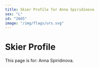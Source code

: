 ```yaml
---
title: Skier Profile for Anna Spiridinova
sex: "L"
id: "2665"
image: "/img/flags/urs.svg" 
---
```


# Skier Profile

This page is for: Anna Spiridinova.
    